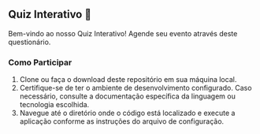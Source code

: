 ## Quiz Interativo 🧠

Bem-vindo ao nosso Quiz Interativo! Agende seu evento através deste questionário.

### Como Participar

1. Clone ou faça o download deste repositório em sua máquina local.
2. Certifique-se de ter o ambiente de desenvolvimento configurado. Caso necessário, consulte a documentação específica da linguagem ou tecnologia escolhida.
3. Navegue até o diretório onde o código está localizado e execute a aplicação conforme as instruções do arquivo de configuração.
